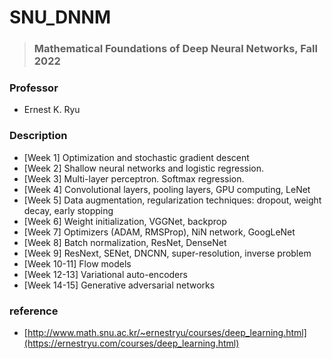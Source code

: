 # SNU_DNNM
> ### Mathematical Foundations of Deep Neural Networks, Fall 2022

### Professor
* Ernest K. Ryu

### Description
* [Week 1] Optimization and stochastic gradient descent
* [Week 2] Shallow neural networks and logistic regression.
* [Week 3] Multi-layer perceptron. Softmax regression.
* [Week 4] Convolutional layers, pooling layers, GPU computing, LeNet
* [Week 5] Data augmentation, regularization techniques: dropout, weight decay, early stopping
* [Week 6] Weight initialization, VGGNet, backprop
* [Week 7] Optimizers (ADAM, RMSProp), NiN network, GoogLeNet
* [Week 8] Batch normalization, ResNet, DenseNet
* [Week 9] ResNext, SENet, DNCNN, super-resolution, inverse problem
* [Week 10-11] Flow models
* [Week 12-13] Variational auto-encoders
* [Week 14-15] Generative adversarial networks

### reference
* [http://www.math.snu.ac.kr/~ernestryu/courses/deep_learning.html](https://ernestryu.com/courses/deep_learning.html)
